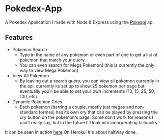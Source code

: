 # Pokedex-App
A Pokedex Application I made with Node & Express using the [Pokeapi](https://github.com/PokeAPI) api.

## Features
* Pokemon Search
  * Type in the name of any pokemon or even part of one to get a list of pokemon that match your query.
  * You can even search for Mega Pokemon! (this is currently the only way to view Mega Pokemon)
* View All Pokemon
  * By leaving out a search query, you can view all pokemon currently in the api. currently its set up to show 25 pokemon per page
  but eventually you'll be able to set your own increments (10, 15, 25, 50, 100, etc)
* Dynamic Pokemon Cries
  * Each pokemon (barring a couple, mostly just megas and non-standard formes) has its own cry that can be played by pressing the cry button on the pokemon's page.
 Some don't work for reasons I can't really say, but in the future I'll look into incorperating fallbacks.

It can be seen in action [here](https://serene-chamber-30456.herokuapp.com/) On Heroku!
It's about halfway done.
